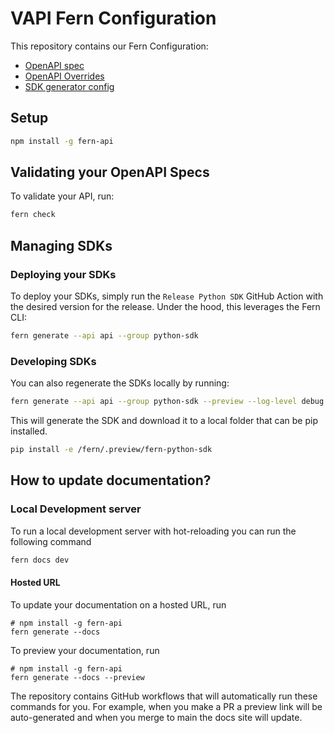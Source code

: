# VAPI Fern Configuration

This repository contains our Fern Configuration:

- [OpenAPI spec](./openapi.json)
- [OpenAPI Overrides](./openapi-overrides.yml)
- [SDK generator config](./fern/generators.yml)

## Setup

```sh
npm install -g fern-api
```

## Validating your OpenAPI Specs

To validate your API, run:

```sh
fern check
```

## Managing SDKs

### Deploying your SDKs

To deploy your SDKs, simply run the `Release Python SDK` GitHub Action with the 
desired version for the release. Under the hood, this leverages the Fern CLI:

```sh
fern generate --api api --group python-sdk
```

### Developing SDKs

You can also regenerate the SDKs locally by running:

```sh
fern generate --api api --group python-sdk --preview --log-level debug
```

This will generate the SDK and download it to a local folder that can be pip installed.

```sh
pip install -e /fern/.preview/fern-python-sdk
```

## How to update documentation?

### Local Development server

To run a local development server with hot-reloading you can run the following command

```sh
fern docs dev
```

#### Hosted URL

To update your documentation on a hosted URL, run
```
# npm install -g fern-api
fern generate --docs
```
To preview your documentation, run
```
# npm install -g fern-api
fern generate --docs --preview
```
The repository contains GitHub workflows that will automatically run these commands for you. For example, when you make a PR a preview link will be auto-generated and when you merge to main the docs site will update.
